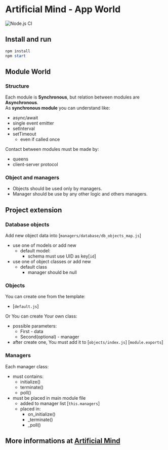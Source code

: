 # Artificial Mind - App World

![Node.js CI](https://github.com/Pioryd/am_app_world/workflows/Node.js%20CI/badge.svg?branch=master)

## Install and run

```powershell
npm install
npm start
```

## Module World

### Structure

Each module is **Synchronous**, but relation between modules are **Asynchronous**.  
As **synchronous module** you can understand like:

- async/await
- single event emitter
- setInterval
- setTimeout
  - even if called once

Contact between modules must be made by:

- queens
- client-server protocol

### Object and managers

- Objects should be used only by managers.
- Manager should be use by any other logic and others managers.

## Project extension

### Database objects

Add new object data into [`managers/database/db_objects_map.js`]

- use one of models or add new
  - default model:
    - schema must use UID as key[`id`]
- use one of object classes or add new
  - default class
    - manager should be null

### Objects

You can create one from the template:

- [`default.js`]

Or You can create Your own class:

- possible parameters:
  - First - data
  - Second(optional) - manager
- after create one, You must add it to [`objects/index.js`] [`module.exports`]

### Managers

Each manager class:

- must contains:
  - initialize()
  - terminate()
  - poll()
- must be placed in main module file
  - added to manager list [`this.managers`]
  - placed in:
    - on_initialize()
    - _terminate()
    - _poll()

## More informations at [Artificial Mind](https://www.artificialmind.dev/)
